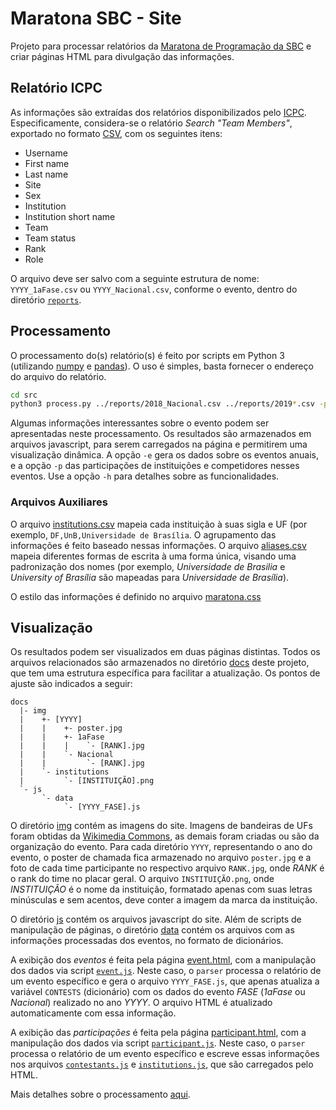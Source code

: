 # Maratona SBC - Site

Projeto para processar relatórios da [Maratona de Programação da SBC](http://maratona.sbc.org.br/) e criar páginas HTML para divulgação das informações.

## Relatório ICPC

As informações são extraídas dos relatórios disponibilizados pelo [ICPC](https://icpc.global/). Especificamente, considera-se o relatório _Search "Team Members"_, exportado no formato [CSV](https://pt.wikipedia.org/wiki/Comma-separated_values), com os seguintes itens:
* Username
* First name
* Last name
* Site
* Sex
* Institution
* Institution short name
* Team
* Team status
* Rank
* Role

O arquivo deve ser salvo com a seguinte estrutura de nome: `YYYY_1aFase.csv` ou `YYYY_Nacional.csv`, conforme  o evento, dentro do diretório [`reports`](reports).


## Processamento

O processamento do(s) relatório(s) é feito por scripts em Python 3 (utilizando [numpy](https://numpy.org/) e [pandas](https://pandas.pydata.org/pandas-docs/stable/index.html)). O uso é simples, basta fornecer o endereço do arquivo do relatório.

```bash
cd src
python3 process.py ../reports/2018_Nacional.csv ../reports/2019*.csv -p -e -o -g
```

Algumas informações interessantes sobre o evento podem ser apresentadas neste processamento. Os resultados são armazenados em arquivos javascript, para serem carregados na página e permitirem uma visualização dinâmica. A opção `-e` gera os dados sobre os eventos anuais, e a opção `-p` das participações de instituições e competidores nesses eventos. Use a opção `-h` para detalhes sobre as funcionalidades.

### Arquivos Auxiliares

O arquivo [institutions.csv](src/institutions.csv) mapeia cada instituição à suas sigla e UF (por exemplo, `DF,UnB,Universidade de Brasília`. O agrupamento das informações é feito baseado nessas informações. O arquivo [aliases.csv](src/aliases.csv) mapeia diferentes formas de escrita à uma forma única, visando uma padronização dos nomes (por exemplo, _Universidade de Brasilia_ e _University of Brasília_ são mapeadas para _Universidade de Brasília_).

O estilo das informações é definido no arquivo [maratona.css](docs/maratona.css)

## Visualização

Os resultados podem ser visualizados em duas páginas distintas. Todos os arquivos relacionados são armazenados no diretório [docs](docs) deste projeto, que tem uma estrutura específica para facilitar a atualização. Os pontos de ajuste são indicados a seguir:

```
docs
  |- img
  |    +- [YYYY]
  |    |    +- poster.jpg
  |    |    +- 1aFase
  |    |    |    `- [RANK].jpg
  |    |    `- Nacional
  |    |         `- [RANK].jpg
  |    `- institutions
  |         `- [INSTITUIÇÃO].png
  `- js
       `- data
            `- [YYYY_FASE].js
```

O diretório [img](docs/img) contém as imagens do site. Imagens de bandeiras de UFs foram obtidas da [Wikimedia Commons](https://commons.wikimedia.org/), as demais foram criadas ou são da organização do evento. Para cada diretório `YYYY`, representando o ano do evento, o poster de chamada fica armazenado no arquivo `poster.jpg` e a foto de cada time participante no respectivo arquivo `RANK.jpg`, onde _RANK_ é o rank do time no placar geral. O arquivo `INSTITUIÇÃO.png`, onde _INSTITUIÇÃO_ é o nome da instituição, formatado apenas com suas letras minúsculas e sem acentos, deve conter a imagem da marca da instituição.

O diretório [js](docs/js) contém os arquivos javascript do site. Além de scripts de manipulação de páginas, o diretório [data](docs/js/data) contém os arquivos com as informações processadas dos eventos, no formato de dicionários.

A exibição dos *eventos* é feita pela página [event.html](docs/event.html), com a manipulação dos dados via script [`event.js`](docs/js/event.js). Neste caso, o `parser` processa o relatório de um evento específico e gera o arquivo `YYYY_FASE.js`, que apenas atualiza a variável `CONTESTS` (dicionário) com os dados do evento _FASE_ (*1aFase* ou *Nacional*) realizado no ano _YYYY_. O arquivo HTML é atualizado automaticamente com essa informação.

A exibição das *participações* é feita pela página [participant.html](docs/participant.html), com a manipulação dos dados via script [`participant.js`](docs/js/participant.js). Neste caso, o `parser` processa o relatório de um evento específico e escreve essas informações nos arquivos [`contestants.js`](docs/js/data/contestants.js) e [`institutions.js`](docs/js/data/institutions.js), que são carregados pelo HTML.

Mais detalhes sobre o processamento [aqui](src).
